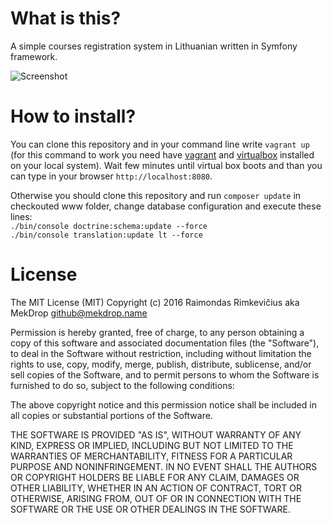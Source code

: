 # What is this?

A simple courses registration system in Lithuanian written in Symfony framework.

<img src="https://raw.githubusercontent.com/MekDrop/JobTest-eMokiniai.lt-MokymuRegistracijos-Unfinished/master/screenshot.png" alt="Screenshot" />

# How to install?

You can clone this repository and in your command line write `vagrant up` (for this command to work you need have [vagrant](https://www.vagrantup.com/downloads.html) and [virtualbox](https://www.virtualbox.org) installed on your local system). Wait few minutes until virtual box boots and than you can type in your browser `http://localhost:8080`.

Otherwise you should clone this repository and run `composer update` in checkouted www folder, change database configuration and execute these lines: <br />
`./bin/console doctrine:schema:update --force`<br />
`./bin/console translation:update lt --force`

# License

The MIT License (MIT)
Copyright (c) 2016 Raimondas Rimkevičius aka MekDrop <github@mekdrop.name>

Permission is hereby granted, free of charge, to any person obtaining a copy of this software and associated documentation files (the "Software"), to deal in the Software without restriction, including without limitation the rights to use, copy, modify, merge, publish, distribute, sublicense, and/or sell copies of the Software, and to permit persons to whom the Software is furnished to do so, subject to the following conditions:

The above copyright notice and this permission notice shall be included in all copies or substantial portions of the Software.

THE SOFTWARE IS PROVIDED "AS IS", WITHOUT WARRANTY OF ANY KIND, EXPRESS OR IMPLIED, INCLUDING BUT NOT LIMITED TO THE WARRANTIES OF MERCHANTABILITY, FITNESS FOR A PARTICULAR PURPOSE AND NONINFRINGEMENT. IN NO EVENT SHALL THE AUTHORS OR COPYRIGHT HOLDERS BE LIABLE FOR ANY CLAIM, DAMAGES OR OTHER LIABILITY, WHETHER IN AN ACTION OF CONTRACT, TORT OR OTHERWISE, ARISING FROM, OUT OF OR IN CONNECTION WITH THE SOFTWARE OR THE USE OR OTHER DEALINGS IN THE SOFTWARE.
